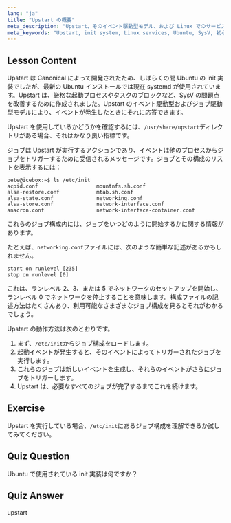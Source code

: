 ```yaml
---
lang: "ja"
title: "Upstart の概要"
meta_description: "Upstart、そのイベント駆動型モデル、および Linux でのサービス管理方法について学びます。Upstart ジョブ構成とその init システムとしての役割を理解します。"
meta_keywords: "Upstart, init system, Linux services, Ubuntu, SysV, 初心者向けチュートリアル，Linux ガイド"
---
```


## Lesson Content

Upstart は Canonical によって開発されたため、しばらくの間 Ubuntu の init 実装でしたが、最新の Ubuntu インストールでは現在 systemd が使用されています。Upstart は、厳格な起動プロセスやタスクのブロックなど、SysV の問題点を改善するために作成されました。Upstart のイベント駆動型およびジョブ駆動型モデルにより、イベントが発生したときにそれに応答できます。

Upstart を使用しているかどうかを確認するには、`/usr/share/upstart`ディレクトリがある場合、それはかなり良い指標です。

ジョブは Upstart が実行するアクションであり、イベントは他のプロセスからジョブをトリガーするために受信されるメッセージです。ジョブとその構成のリストを表示するには：

```plaintext
pete@icebox:~$ ls /etc/init
acpid.conf                   mountnfs.sh.conf
alsa-restore.conf            mtab.sh.conf
alsa-state.conf              networking.conf
alsa-store.conf              network-interface.conf
anacron.conf                 network-interface-container.conf
```

これらのジョブ構成内には、ジョブをいつどのように開始するかに関する情報があります。

たとえば、`networking.conf`ファイルには、次のような簡単な記述があるかもしれません。

```plaintext
start on runlevel [235]
stop on runlevel [0]
```

これは、ランレベル 2、3、または 5 でネットワークのセットアップを開始し、ランレベル 0 でネットワークを停止することを意味します。構成ファイルの記述方法はたくさんあり、利用可能なさまざまなジョブ構成を見るとそれがわかるでしょう。

Upstart の動作方法は次のとおりです。

1. まず、`/etc/init`からジョブ構成をロードします。
2. 起動イベントが発生すると、そのイベントによってトリガーされたジョブを実行します。
3. これらのジョブは新しいイベントを生成し、それらのイベントがさらにジョブをトリガーします。
4. Upstart は、必要なすべてのジョブが完了するまでこれを続けます。

## Exercise

Upstart を実行している場合、`/etc/init`にあるジョブ構成を理解できるか試してみてください。

## Quiz Question

Ubuntu で使用されている init 実装は何ですか？

## Quiz Answer

upstart

